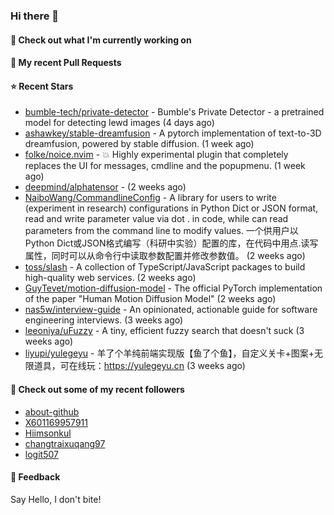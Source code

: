 ### Hi there 👋

#### 👷 Check out what I'm currently working on

#### 🔨 My recent Pull Requests


#### ⭐ Recent Stars

- [bumble-tech/private-detector](https://github.com/bumble-tech/private-detector) - Bumble&#39;s Private Detector - a pretrained model for detecting lewd images (4 days ago)
- [ashawkey/stable-dreamfusion](https://github.com/ashawkey/stable-dreamfusion) - A pytorch implementation of text-to-3D dreamfusion, powered by stable diffusion. (1 week ago)
- [folke/noice.nvim](https://github.com/folke/noice.nvim) - 💥 Highly experimental plugin that completely replaces the UI for messages, cmdline and the popupmenu. (1 week ago)
- [deepmind/alphatensor](https://github.com/deepmind/alphatensor) -  (2 weeks ago)
- [NaiboWang/CommandlineConfig](https://github.com/NaiboWang/CommandlineConfig) - A library for users to write (experiment in research) configurations in Python Dict or JSON format, read and write parameter value via dot . in code, while can read parameters from the command line to modify values. 一个供用户以Python Dict或JSON格式编写（科研中实验）配置的库，在代码中用点.读写属性，同时可以从命令行中读取参数配置并修改参数值。 (2 weeks ago)
- [toss/slash](https://github.com/toss/slash) - A collection of TypeScript/JavaScript packages to build high-quality web services. (2 weeks ago)
- [GuyTevet/motion-diffusion-model](https://github.com/GuyTevet/motion-diffusion-model) - The official PyTorch implementation of the paper &#34;Human Motion Diffusion Model&#34; (2 weeks ago)
- [nas5w/interview-guide](https://github.com/nas5w/interview-guide) - An opinionated, actionable guide for software engineering interviews. (3 weeks ago)
- [leeoniya/uFuzzy](https://github.com/leeoniya/uFuzzy) - A tiny, efficient fuzzy search that doesn&#39;t suck (3 weeks ago)
- [liyupi/yulegeyu](https://github.com/liyupi/yulegeyu) - 羊了个羊纯前端实现版【鱼了个鱼】，自定义关卡&#43;图案&#43;无限道具，可在线玩：https://yulegeyu.cn (3 weeks ago)

#### 👯 Check out some of my recent followers

- [about-github](https://github.com/about-github)
- [X601169957911](https://github.com/X601169957911)
- [Hiimsonkul](https://github.com/Hiimsonkul)
- [changtraixuqang97](https://github.com/changtraixuqang97)
- [logit507](https://github.com/logit507)

#### 💬 Feedback

Say Hello, I don't bite!